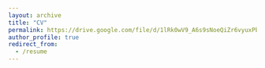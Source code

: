 ```yaml
---
layout: archive
title: "CV"
permalink: https://drive.google.com/file/d/1lRk0wV9_A6s9sNoeQiZr6vyuxPbAQQXJ/view?usp=sharing
author_profile: true
redirect_from:
  - /resume
---
```

